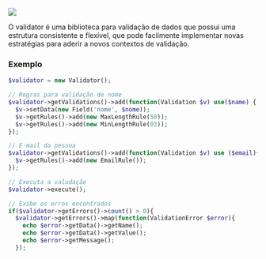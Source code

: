 ![](http://i.imgur.com/l1Fgbcd.png)

O validator é uma biblioteca para validação de dados que possui uma estrutura consistente e flexível, que pode facilmente implementar novas estratégias para aderir a novos contextos de validação.

### Exemplo
```php
$validator = new Validator();

// Regras para validação de nome
$validator->getValidations()->add(function(Validation $v) use($name) {
  $v->setData(new Field('nome', $nome));
  $v->getRules()->add(new MaxLengthRule(50));
  $v->getRules()->add(new MinLengthRule(03));
});

// E-mail da pessoa
$validator->getValidations()->add(function(Validation $v) use ($email){
  $v->getRules()->add(new EmailRule());
});

// Executa a valudação
$validator->execute();

// Exibe os erros encontrados
if($validator->getErrors()->count() > 0){
  $validator->getErrors()->map(function(ValidationError $error){
    echo $error->getData()->getName();
    echo $error->getData()->getValue();
    echo $error->getMessage();
  });
```
